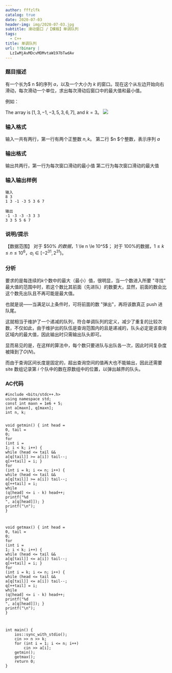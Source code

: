 ```yaml
---
author: fffzlfk
catalog: true
date: 2020-07-03
header-img: img/2020-07-03.jpg
subtitle: 滑动窗口 /【模板】单调队列
tags:
  - C++
title: 单调队列
url: !!binary |
  LzIwMjAvMDcvMDMvtaW197bTwdAv
---
```





### 题目描述
有一个长为$ n $的序列 $a$，以及一个大小为 $k$ 的窗口。现在这个从左边开始向右滑动，每次滑动一个单位，求出每次滑动后窗口中的最大值和最小值。

例如：

The array is $[1,3,-1,-3,5,3,6,7]$, and $k = 3$。
<img src="https://cdn.luogu.com.cn/upload/pic/688.png">

### 输入格式
输入一共有两行，第一行有两个正整数 $n, k$。 第二行 $n $个整数，表示序列 $a$

### 输出格式
输出共两行，第一行为每次窗口滑动的最小值
第二行为每次窗口滑动的最大值

### 输入输出样例
```
输入
8 3
1 3 -1 -3 5 3 6 7
```

```
输出
-1 -3 -3 -3 3 3
3 3 5 5 6 7
```

### 说明/提示
【数据范围】
对于 $50\% $的数据，$1 \le n \le 10^5$；
对于 $100\%$的数据，$1\le k \le n \le 10^6
 ，a_i \in [-2^{31},2^{31})$。

### 分析
要求的是每连续的$k$个数中的最大（最小）值，很明显，当一个数进入所要 "寻找" 最大值的范围中时，若这个数比其前面（先进队）的数要大，显然，前面的数会比这个数先出队且不再可能是最大值。

也就是说——当满足以上条件时，可将前面的数 "弹出"，再将该数真正 push 进队尾。

这就相当于维护了一个递减的队列，符合单调队列的定义，减少了重复的比较次数，不仅如此，由于维护出的队伍是查询范围内的且是递减的，队头必定是该查询区域内的最大值，因此输出时只需输出队头即可。

显而易见的是，在这样的算法中，每个数只要进队与出队各一次，因此时间复杂度被降到了$O(N)$。

而由于查询区间长度是固定的，超出查询空间的值再大也不能输出，因此还需要 site 数组记录第 $i$ 个队中的数在原数组中的位置，以弹出越界的队头。

### AC代码

<link href="https://statics.1024tools.com/libs/highlight.js/styles/tomorrow.css" rel="stylesheet" />
<pre class='hljs'><code><span class="hljs-comment">#include &lt;bits/stdc++.h&gt;</span>
using namespace std;
const <span class="hljs-keyword">int</span> maxn = <span class="hljs-number">1</span>e6 + <span class="hljs-number">5</span>;
<span class="hljs-keyword">int</span> a[maxn], <span class="hljs-string">q[maxn]</span>;
<span class="hljs-keyword">int</span> n, k;

void getmin() {
    <span class="hljs-keyword">int</span> head = <span class="hljs-number">0</span>, tail = <span class="hljs-number">0</span>;
    <span class="hljs-keyword">for</span> (<span class="hljs-keyword">int</span> i = <span class="hljs-number">1</span>; i &lt; k; i++) {
        <span class="hljs-keyword">while</span> (head &lt;= tail &amp;&amp; a[<span class="hljs-string">q[tail]</span>] &gt;= a[i])
            tail--;
        <span class="hljs-string">q[++tail]</span> = i;
    }
    <span class="hljs-keyword">for</span> (<span class="hljs-keyword">int</span> i = k; i &lt;= n; i++) {
        <span class="hljs-keyword">while</span> (head &lt;= tail &amp;&amp; a[<span class="hljs-string">q[tail]</span>] &gt;= a[i])
            tail--;
        <span class="hljs-string">q[++tail]</span> = i;
        <span class="hljs-keyword">while</span> (<span class="hljs-string">q[head]</span> &lt;= i - k)
            head++;
        <span class="hljs-keyword">printf</span>(<span class="hljs-string">"<span class="hljs-variable">%d</span> "</span>, a[<span class="hljs-string">q[head]</span>]);
    }
    <span class="hljs-keyword">printf</span>(<span class="hljs-string">"\n"</span>);
}

void getmax() {
    <span class="hljs-keyword">int</span> head = <span class="hljs-number">0</span>, tail = <span class="hljs-number">0</span>;
    <span class="hljs-keyword">for</span> (<span class="hljs-keyword">int</span> i = <span class="hljs-number">1</span>; i &lt; k; i++) {
        <span class="hljs-keyword">while</span> (head &lt;= tail &amp;&amp; a[<span class="hljs-string">q[tail]</span>] &lt;= a[i])
            tail--;
        <span class="hljs-string">q[++tail]</span> = i;
    }
    <span class="hljs-keyword">for</span> (<span class="hljs-keyword">int</span> i = k; i &lt;= n; i++) {
        <span class="hljs-keyword">while</span> (head &lt;= tail &amp;&amp; a[<span class="hljs-string">q[tail]</span>] &lt;= a[i])
            tail--;
        <span class="hljs-string">q[++tail]</span> = i;
        <span class="hljs-keyword">while</span> (<span class="hljs-string">q[head]</span> &lt;= i - k)
            head++;
        <span class="hljs-keyword">printf</span>(<span class="hljs-string">"<span class="hljs-variable">%d</span> "</span>, a[<span class="hljs-string">q[head]</span>]);
    }
    <span class="hljs-keyword">printf</span>(<span class="hljs-string">"\n"</span>);
}

<span class="hljs-keyword">
int</span> main() {
    ios::sync_with_stdio();
    cin &gt;&gt; n &gt;&gt; k;
    <span class="hljs-keyword">for</span> (<span class="hljs-keyword">int</span> i = <span class="hljs-number">1</span>; i &lt;= n; i++)
        cin &gt;&gt; a[i];
    getmin();
    getmax();
    <span class="hljs-keyword">return</span> <span class="hljs-number">0</span>;
}
</code></pre>